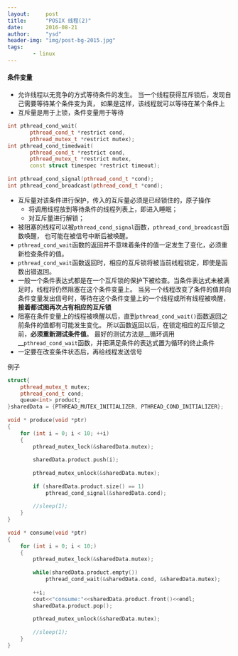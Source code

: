 ```yaml
---
layout:     post
title:      "POSIX 线程(2)"
date:       2016-08-21
author:     "ysd"
header-img: "img/post-bg-2015.jpg"
tags:      
        - linux
---
```


#### 条件变量

+ 允许线程以无竞争的方式等待条件的发生。
当一个线程获得互斥锁后，发现自己需要等待某个条件变为真，
如果是这样，该线程就可以等待在某个条件上
+ 互斥量是用于上锁，条件变量用于等待

```cpp
int pthread_cond_wait(
       pthread_cond_t *restrict cond,
       pthread_mutex_t *restrict mutex);
int pthread_cond_timedwait(
       pthread_cond_t *restrict cond,
       pthread_mutex_t *restrict mutex,
       const struct timespec *restrict timeout);
       
int pthread_cond_signal(pthread_cond_t *cond); 
int pthread_cond_broadcast(pthread_cond_t *cond);
```

+ 互斥量对该条件进行保护，传入的互斥量必须是已经锁住的，原子操作
    + 将调用线程放到等待条件的线程列表上，即进入睡眠；
    + 对互斥量进行解锁；
+ 被阻塞的线程可以被`pthread_cond_signal`函数，`pthread_cond_broadcast`函数唤醒，
也可能在被信号中断后被唤醒。
+ `pthread_cond_wait`函数的返回并不意味着条件的值一定发生了变化，必须重新检查条件的值。
+ `pthread_cond_wait`函数返回时，相应的互斥锁将被当前线程锁定，即使是函数出错返回。
+ 一般一个条件表达式都是在一个互斥锁的保护下被检查。当条件表达式未被满足时，线程将仍然阻塞在这个条件变量上。
当另一个线程改变了条件的值并向条件变量发出信号时，等待在这个条件变量上的一个线程或所有线程被唤醒，__接着都试图再次占有相应的互斥锁__
+ 阻塞在条件变量上的线程被唤醒以后，直到`pthread_cond_wait()`函数返回之前条件的值都有可能发生变化。
所以函数返回以后，在锁定相应的互斥锁之前，__必须重新测试条件值__。
最好的测试方法是__循环调用__`pthread_cond_wait`函数，并把满足条件的表达式置为循环的终止条件
+ 一定要在改变条件状态后，再给线程发送信号

例子

```cpp
struct{  
    pthread_mutex_t mutex;  
    pthread_cond_t cond;  
    queue<int> product;  
}sharedData = {PTHREAD_MUTEX_INITIALIZER, PTHREAD_COND_INITIALIZER};  
  
void * produce(void *ptr)  
{  
    for (int i = 0; i < 10; ++i)  
    {  
        pthread_mutex_lock(&sharedData.mutex);  
  
        sharedData.product.push(i);  
  
        pthread_mutex_unlock(&sharedData.mutex);  
  
        if (sharedData.product.size() == 1)  
            pthread_cond_signal(&sharedData.cond);  
  
        //sleep(1);  
    }  
}  
  
void * consume(void *ptr)  
{  
    for (int i = 0; i < 10;)  
    {  
        pthread_mutex_lock(&sharedData.mutex);  
  
        while(sharedData.product.empty())  
            pthread_cond_wait(&sharedData.cond, &sharedData.mutex);  
  
        ++i;  
        cout<<"consume:"<<sharedData.product.front()<<endl;  
        sharedData.product.pop();  
  
        pthread_mutex_unlock(&sharedData.mutex);  
  
        //sleep(1);  
    }  
}  
```

